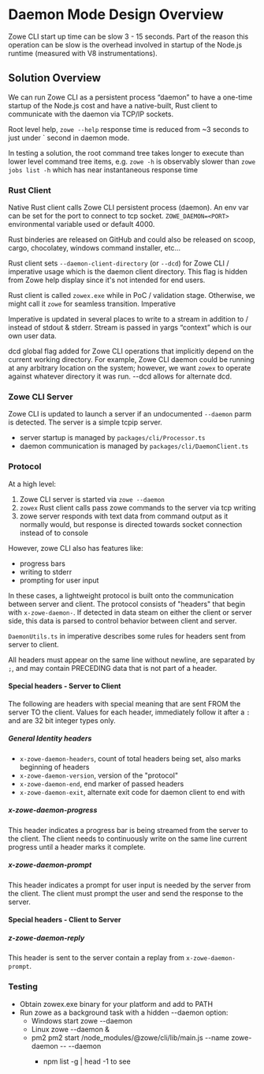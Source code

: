 # Daemon Mode Design Overview

Zowe CLI start up time can be slow 3 - 15 seconds.  Part of the reason this operation can be slow is the overhead involved in startup of the Node.js runtime (measured with V8 instrumentations).

## Solution Overview

We can run Zowe CLI as a persistent process “daemon” to have a one-time startup of the Node.js cost and have a native-built, Rust client to communicate with the daemon via TCP/IP sockets.

Root level help, `zowe --help` response time is reduced from ~3 seconds to just under ` second in daemon mode.

In testing a solution, the root command tree takes longer to execute than lower level command tree items, e.g. `zowe -h` is observably slower than `zowe jobs list -h` which has near instantaneous response time

### Rust Client

Native Rust client calls Zowe CLI persistent process (daemon).  An env var can be set for the port to connect to tcp socket.  `ZOWE_DAEMON=<PORT>` environmental variable used or default 4000.

Rust binderies are released on GitHub and could also be released on scoop, cargo, chocolatey, windows command installer, etc...

Rust client sets `--daemon-client-directory` (or `--dcd`) for Zowe CLI / imperative usage which is the daemon client directory.  This flag is hidden from Zowe help display
since it's not intended for end users.

Rust client is called `zowex.exe` while in PoC / validation stage.  Otherwise, we might call it `zowe` for seamless transition.
Imperative

Imperative is updated in several places to write to a stream in addition to / instead of stdout & stderr.  Stream is passed in yargs “context” which is our own user data.

dcd global flag added for Zowe CLI operations that implicitly depend on the current working directory.  For example, Zowe CLI daemon could be running at any arbitrary location on the system; however, we want `zowex` to operate against whatever directory it was run.  --dcd allows for alternate dcd.

### Zowe CLI Server

Zowe CLI is updated to launch a server if an undocumented `--daemon` parm is detected.  The server is a simple tcpip server.

- server startup is managed by `packages/cli/Processor.ts`
- daemon communication is managed by `packages/cli/DaemonClient.ts`

### Protocol

At a high level:

1. Zowe CLI server is started via `zowe --daemon`
2. `zowex` Rust client calls pass zowe commands to the server via tcp writing
3. zowe server responds with text data from command output as it normally would, but response is directed towards socket connection instead of to console

However, zowe CLI also has features like:

- progress bars
- writing to stderr
- prompting for user input

In these cases, a lightweight protocol is built onto the communication between server and client.  The protocol consists of "headers" that begin with `x-zowe-daemon-`.  If detected in data steam on either the client or server side, this data is parsed to control behavior between client and server.

`DaemonUtils.ts` in imperative describes some rules for headers sent from server to client.

All headers must appear on the same line without newline, are separated by `;`, and may contain PRECEDING data that is not part of a header.

#### Special headers - Server to Client

The following are headers with special meaning that are sent FROM the server TO the client.  Values for each header, immediately follow it after a `:` and are 32 bit integer types only.

##### General Identity headers

- `x-zowe-daemon-headers`, count of total headers being set, also marks beginning of headers
- `x-zowe-daemon-version`, version of the "protocol"
- `x-zowe-daemon-end`, end marker of passed headers
- `x-zowe-daemon-exit`, alternate exit code for daemon client to end with

##### x-zowe-daemon-progress

This header indicates a progress bar is being streamed from the server to the client.  The client needs to continuously write on the same line current progress until a header marks it complete.

##### x-zowe-daemon-prompt

This header indicates a prompt for user input is needed by the server from the client.  The client must prompt the user and send the response to the server.

#### Special headers - Client to Server

##### z-zowe-daemon-reply

This header is sent to the server contain a replay from `x-zowe-daemon-prompt`.

### Testing

- Obtain zowex.exe binary for your platform and add to PATH
- Run zowe as a background task with a hidden --daemon option:
  - Windows start zowe --daemon
  - Linux zowe --daemon &
  - pm2 pm2 start <global-npm-location>/node_modules/@zowe/cli/lib/main.js --name zowe-daemon -- --daemon
    - npm list -g | head -1 to see <global-npm-location>